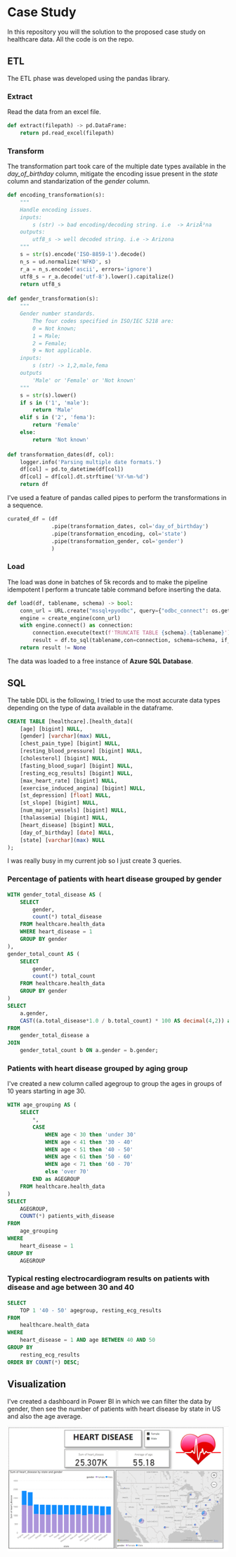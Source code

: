 # Case Study
In this repository you will the solution to the proposed case study on healthcare data. All the code is on the repo.

## ETL 
The ETL phase was developed using the pandas library.
### Extract 
Read the data from an excel file. 
```python
def extract(filepath) -> pd.DataFrame:
    return pd.read_excel(filepath)
```
### Transform
The transformation part took care of the multiple date types available in the *day_of_birthday* column, mitigate the encoding issue present in the *state* column and standarization of the *gender* column.
```python
def encoding_transformation(s):
    """
    Handle encoding issues.
    inputs:
        s (str) -> bad encoding/decoding string. i.e  -> ArizÃ³na
    outputs:
        utf8_s -> well decoded string. i.e -> Arizona
    """
    s = str(s).encode('ISO-8859-1').decode()
    n_s = ud.normalize('NFKD', s)
    r_a = n_s.encode('ascii', errors='ignore')
    utf8_s = r_a.decode('utf-8').lower().capitalize()
    return utf8_s

def gender_transformation(s):
    """
    Gender number standards.
        The four codes specified in ISO/IEC 5218 are:
        0 = Not known;
        1 = Male;
        2 = Female;
        9 = Not applicable.
    inputs:
        s (str) -> 1,2,male,fema
    outputs
        'Male' or 'Female' or 'Not known'
    """
    s = str(s).lower()
    if s in ('1', 'male'):
        return 'Male'
    elif s in ('2', 'fema'):
        return 'Female'
    else:
        return 'Not known'

def transformation_dates(df, col):
    logger.info('Parsing multiple date formats.')
    df[col] = pd.to_datetime(df[col])
    df[col] = df[col].dt.strftime('%Y-%m-%d')
    return df
```
I've used a feature of pandas called pipes to perform the transformations in a sequence.
```python
curated_df = (df
              .pipe(transformation_dates, col='day_of_birthday')
              .pipe(transformation_encoding, col='state')
              .pipe(transformation_gender, col='gender')
              )
```
### Load
The load was done in batches of 5k records and to make the pipeline idempotent I perform a truncate table command before inserting the data.
```python
def load(df, tablename, schema) -> bool:
    conn_url = URL.create("mssql+pyodbc", query={"odbc_connect": os.getenv('conn_str')})
    engine = create_engine(conn_url)
    with engine.connect() as connection:
        connection.execute(text(f'TRUNCATE TABLE {schema}.{tablename}'))
        result = df.to_sql(tablename,con=connection, schema=schema, if_exists='append', chunksize=5000, index=False)
    return result != None
```
The data was loaded to a free instance of **Azure SQL Database**.

## SQL
The table DDL is the following, I tried to use the most accurate data types depending on the type of data available in the dataframe.
```sql
CREATE TABLE [healthcare].[health_data](
	[age] [bigint] NULL,
	[gender] [varchar](max) NULL,
	[chest_pain_type] [bigint] NULL,
	[resting_blood_pressure] [bigint] NULL,
	[cholesterol] [bigint] NULL,
	[fasting_blood_sugar] [bigint] NULL,
	[resting_ecg_results] [bigint] NULL,
	[max_heart_rate] [bigint] NULL,
	[exercise_induced_angina] [bigint] NULL,
	[st_depression] [float] NULL,
	[st_slope] [bigint] NULL,
	[num_major_vessels] [bigint] NULL,
	[thalassemia] [bigint] NULL,
	[heart_disease] [bigint] NULL,
	[day_of_birthday] [date] NULL,
	[state] [varchar](max) NULL
);
```
I was really busy in my current job so I just create 3 queries.
### Percentage of patients with heart disease grouped by gender
```sql
WITH gender_total_disease AS (
    SELECT 
        gender,
        count(*) total_disease
    FROM healthcare.health_data 
    WHERE heart_disease = 1  
    GROUP BY gender
),
gender_total_count AS (
    SELECT
        gender,
        count(*) total_count
    FROM healthcare.health_data
    GROUP BY gender
)
SELECT
    a.gender,
    CAST((a.total_disease*1.0 / b.total_count) * 100 AS decimal(4,2)) as gender_disease_pct
FROM
    gender_total_disease a
JOIN
    gender_total_count b ON a.gender = b.gender;
```
### Patients with heart disease grouped by aging group
I've created a new column called agegroup to group the ages in groups of 10 years starting in age 30.
```sql
WITH age_grouping AS (
    SELECT
        *,
        CASE
            WHEN age < 30 then 'under 30'
            WHEN age < 41 then '30 - 40'
            WHEN age < 51 then '40 - 50'
            WHEN age < 61 then '50 - 60'
            WHEN age < 71 then '60 - 70'
            else 'over 70'
        END as AGEGROUP
    FROM healthcare.health_data
)
SELECT
    AGEGROUP,
    COUNT(*) patients_with_disease
FROM
    age_grouping
WHERE
    heart_disease = 1
GROUP BY
    AGEGROUP
```
### Typical resting electrocardiogram results on patients with disease and age between 30 and 40
```sql
SELECT
    TOP 1 '40 - 50' agegroup, resting_ecg_results
FROM
    healthcare.health_data
WHERE
    heart_disease = 1 AND age BETWEEN 40 AND 50
GROUP BY
    resting_ecg_results
ORDER BY COUNT(*) DESC;
```

## Visualization
I've created a dashboard in Power BI in which we can filter the data by gender, then see the number of patients with heart disease by state in US and also the age average.

![Dashboard](visualization/Heart_disease_dashboard.png)